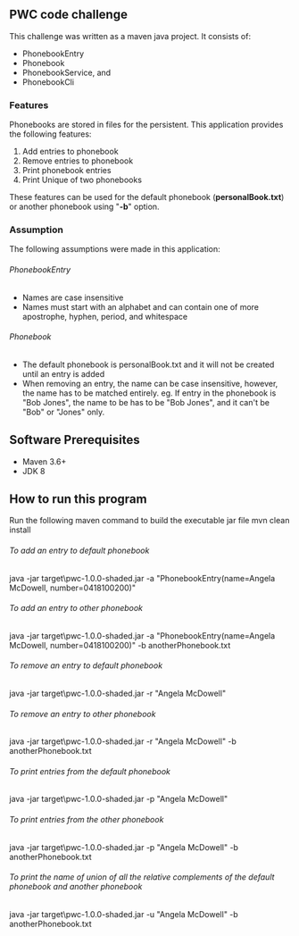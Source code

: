 ## PWC code challenge
This challenge was written as a maven java project. It consists of:
* PhonebookEntry 
* Phonebook
* PhonebookService, and
* PhonebookCli

### Features
Phonebooks are stored in files for the persistent. This application provides the following features:
1. Add entries to phonebook
1. Remove entries to phonebook
1. Print phonebook entries
1. Print Unique of two phonebooks

These features can be used for the default phonebook (**personalBook.txt**) or another phonebook using "**-b**" option.

### Assumption
The following assumptions were made in this application:
###### PhonebookEntry
- Names are case insensitive
- Names must start with an alphabet and can contain one of more apostrophe, hyphen, period, and whitespace

###### Phonebook
- The default phonebook is personalBook.txt and it will not be created until an entry is added
- When removing an entry, the name can be case insensitive, however, the name has to be matched entirely. 
eg. If entry in the phonebook is "Bob Jones", the name to be has to be "Bob Jones", and 
it can't be "Bob" or "Jones" only.

## Software Prerequisites 
- Maven 3.6+
- JDK 8 

## How to run this program
Run the following maven command to build the executable jar file
mvn clean install

###### To add an entry to default phonebook
java -jar target\pwc-1.0.0-shaded.jar -a "PhonebookEntry(name=Angela McDowell, number=0418100200)"

###### To add an entry to other phonebook
java -jar target\pwc-1.0.0-shaded.jar -a "PhonebookEntry(name=Angela McDowell, number=0418100200)" -b anotherPhonebook.txt

###### To remove an entry to default phonebook
java -jar target\pwc-1.0.0-shaded.jar -r "Angela McDowell"

###### To remove an entry to other phonebook
java -jar target\pwc-1.0.0-shaded.jar -r "Angela McDowell" -b anotherPhonebook.txt

###### To print entries from the default phonebook
java -jar target\pwc-1.0.0-shaded.jar -p "Angela McDowell"

###### To print entries from the other phonebook
java -jar target\pwc-1.0.0-shaded.jar -p "Angela McDowell" -b anotherPhonebook.txt

###### To print the name of union of all the relative complements of the default phonebook and another phonebook
java -jar target\pwc-1.0.0-shaded.jar -u "Angela McDowell" -b anotherPhonebook.txt



